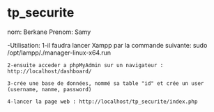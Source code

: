 # tp_securite

nom: Berkane
Prenom: Samy

-Utilisation:
    1-il faudra lancer Xampp par la commande suivante:
     sudo /opt/lampp/./manager-linux-x64.run

    2-ensuite acceder a phpMyAdmin sur un navigateur : http://localhost/dashboard/

    3-crée une base de données, nommé sa table "id" et crée un user (username, nanme, password)

    4-lancer la page web : http://localhost/tp_securite/index.php

